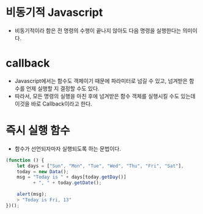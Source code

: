 # 비동기적 Javascript
- 비동기적이라 함은 전 명령의 수행이 끝나지 않아도 다음 명령을 실행한다는 의미이다.

# callback
- Javascript에서는 함수도 객체이기 때문에 파라미터로 넘길 수 있고, 넘겨받은 함수를 언제 실행할 지 결정할 수도 있다.
- 따라서, 모든 명령의 실행을 마친 후에 넘겨받은 함수 객체를 실행시킬 수도 있는데 이것을 바로 Callback이라고 한다.

# 즉시 실행 함수
- 함수가 선언되자마자 실행되도록 하는 문법이다.
``` javascript
(function () {
    let days = ["Sun", "Mon", "Tue", "Wed", "Thu", "Fri", "Sat"],
    today = new Data();
    msg = "Today is " + days[today.getDay()]
          + ", " + today.getDate();
    
    alert(msg);
    > "Today is Fri, 13"
})();
```